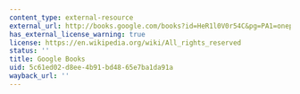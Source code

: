```yaml
---
content_type: external-resource
external_url: http://books.google.com/books?id=HeR1l0V0r54C&pg=PA1=onepage
has_external_license_warning: true
license: https://en.wikipedia.org/wiki/All_rights_reserved
status: ''
title: Google Books
uid: 5c61ed02-d8ee-4b91-bd48-65e7ba1da91a
wayback_url: ''
---
```

